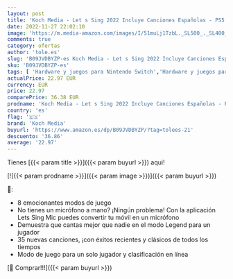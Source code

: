 ```yaml
---
layout: post
title: 'Koch Media - Let s Sing 2022 Incluye Canciones Españolas - PS5'
date: 2022-11-27 22:02:10
image: 'https://m.media-amazon.com/images/I/51muLj1TzbL._SL500_._SL400_.jpg'
comments: true
category: ofertas
author: 'tole.es'
slug: 'B09JVDBYZP-es Koch Media - Let s Sing 2022 Incluye Canciones Españolas -...'
sku: 'B09JVDBYZP-es'
tags: [ 'Hardware y juegos para Nintendo Switch','Hardware y juegos para PlayStation 4','Hardware y juegos para PlayStation 5','Juegos para PlayStation 5','Videojuegos','koch media','ps5','🇪🇸', ]
actualPrice: 22.97 EUR
currency: EUR
price: 22.97
comparePrice: 36.38 EUR
prodname: 'Koch Media - Let s Sing 2022 Incluye Canciones Españolas - PS5'
country: 'es'
flag: '🇪🇸'
brand: 'Koch Media'
buyurl: 'https://www.amazon.es/dp/B09JVDBYZP/?tag=tolees-21'
descuento: '36.86'
average: '22.97'
---
```


Tienes [{{< param title >}}]({{< param buyurl >}}) aqui!

[![{{< param prodname >}}]({{< param image >}})]({{< param buyurl >}})

🔎:

- 8 emocionantes modos de juego
- No tienes un micrófono a mano? ¡Ningún problema! Con la aplicación Lets Sing Mic puedes convertir tu móvil en un micrófono
- Demuestra que cantas mejor que nadie en el modo Legend para un jugador
- 35 nuevas canciones, ¡con éxitos recientes y clásicos de todos los tiempos
- Modo de juego para un solo jugador y clasificación en línea

[🛒 Comprar!!!]({{< param buyurl >}})
